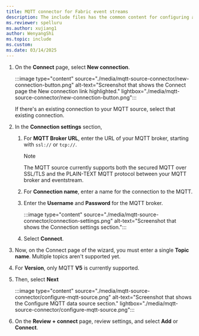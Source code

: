 ```yaml
---
title: MQTT connector for Fabric event streams
description: The include files has the common content for configuring an MQTT connector for Fabric event streams and Real-Time hub. 
ms.reviewer: spelluru
ms.author: xujiang1
author: WenyangShi
ms.topic: include
ms.custom:
ms.date: 03/14/2025
---
```



1. On the **Connect** page, select **New connection**.

    :::image type="content" source="./media/mqtt-source-connector/new-connection-button.png" alt-text="Screenshot that shows the Connect page the New connection link highlighted." lightbox="./media/mqtt-source-connector/new-connection-button.png":::     

    If there's an existing connection to your MQTT source, select that existing connection. 
1. In the **Connection settings** section, 
    1. For **MQTT Broker URL**, enter the URL of your MQTT broker, starting with `ssl://` or `tcp://`. 
    
        > [!NOTE]
        > The MQTT source currently supports both the secured MQTT over SSL/TLS and the PLAIN-TEXT MQTT protocol between your MQTT broker and eventstream.
    1. For **Connection name**, enter a name for the connection to the MQTT. 
    1. Enter the **Username** and **Password** for the MQTT broker. 

        :::image type="content" source="./media/mqtt-source-connector/connection-settings.png" alt-text="Screenshot that shows the Connection settings section.":::  
    1. Select **Connect**. 
1. Now, on the Connect page of the wizard, you must enter a single **Topic name**. Multiple topics aren't supported yet. 
1. For **Version**, only MQTT **V5** is currently supported. 
1. Then, select **Next**

    :::image type="content" source="./media/mqtt-source-connector/configure-mqtt-source.png" alt-text="Screenshot that shows the Configure MQTT data source section." lightbox="./media/mqtt-source-connector/configure-mqtt-source.png":::                
1. On the **Review + connect** page, review settings, and select **Add** or **Connect**. 
